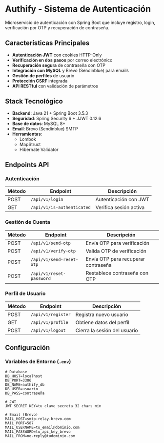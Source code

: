# Authify - Sistema de Autenticación

Microservicio de autenticación con Spring Boot que incluye registro, login, verificación por OTP y recuperación de contraseña.

## Características Principales

- **Autenticación JWT** con cookies HTTP-Only
- **Verificación en dos pasos** por correo electrónico
- **Recuperación segura** de contraseña con OTP
- **Integración con MySQL** y Brevo (Sendinblue) para emails
- **Gestión de perfiles** de usuario
- **Protección CSRF** integrada
- **API RESTful** con validación de parámetros

## Stack Tecnológico

- **Backend**: Java 21 + Spring Boot 3.5.3
- **Seguridad**: Spring Security 6 + JJWT 0.12.6 
- **Base de datos**: MySQL 8+ 
- **Email**: Brevo (Sendinblue) SMTP  
- **Herramientas**:
  - Lombok
  - MapStruct
  - Hibernate Validator

## Endpoints API

### Autenticación
| Método | Endpoint            | Descripción                          |
|--------|---------------------|--------------------------------------|
| POST   | `/api/v1/login`     | Autenticación con JWT                |
| GET    | `/api/v1/is-authenticated` | Verifica sesión activa        |

### Gestión de Cuenta
| Método | Endpoint                  | Descripción                          |
|--------|---------------------------|--------------------------------------|
| POST   | `/api/v1/send-otp`        | Envía OTP para verificación          |
| POST   | `/api/v1/verify-otp`      | Valida OTP de verificación           |
| POST   | `/api/v1/send-reset-otp`  | Envía OTP para recuperar contraseña  |
| POST   | `/api/v1/reset-password`  | Restablece contraseña con OTP        |

### Perfil de Usuario
| Método | Endpoint            | Descripción                          |
|--------|---------------------|--------------------------------------|
| POST | `/api/v1/register`    | Registra nuevo usuario               |
| GET  | `/api/v1/profile`     | Obtiene datos del perfil             |
| POST | `/api/v1/logout`      | Cierra la sesión del usuario         |

## Configuración

### Variables de Entorno (`.env`)
```properties
# Database
DB_HOST=localhost
DB_PORT=3306
DB_NAME=authify_db
DB_USER=usuario
DB_PASS=contraseña

# JWT
JWT_SECRET_KEY=tu_clave_secreta_32_chars_min

# Email (Brevo)
MAIL_HOST=smtp-relay.brevo.com
MAIL_PORT=587
MAIL_USERNAME=tu_email@dominio.com
MAIL_PASSWORD=tu_api_key_brevo
MAIL_FROM=no-reply@tudominio.com
